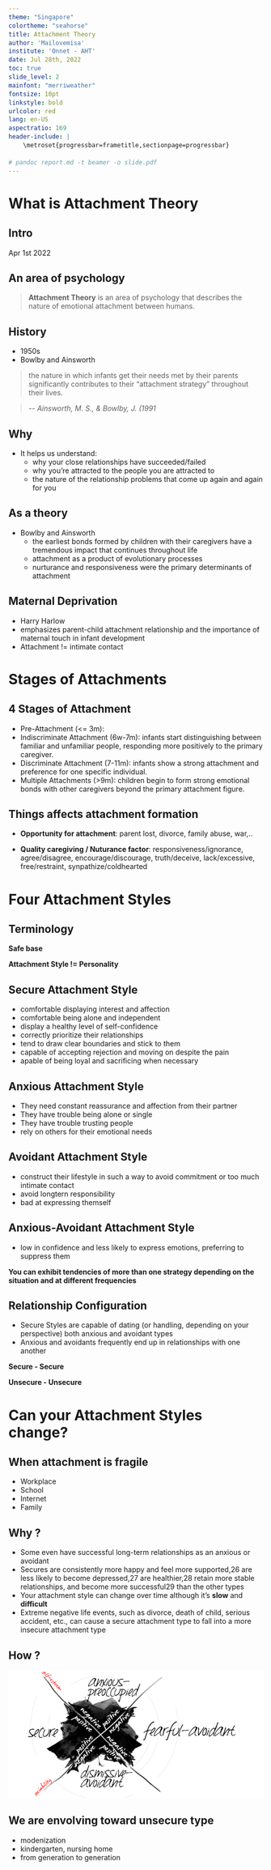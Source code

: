 ```yaml
---
theme: "Singapore"
colortheme: "seahorse"
title: Attachment Theory
author: 'Mailovemisa'
institute: 'Onnet - AHT'
date: Jul 28th, 2022
toc: true
slide_level: 2
mainfont: "merriweather"
fontsize: 10pt
linkstyle: bold
urlcolor: red
lang: en-US
aspectratio: 169
header-include: |
    \metroset{progressbar=frametitle,sectionpage=progressbar}

# pandoc report.md -t beamer -o slide.pdf
---
```


# What is Attachment Theory 

## Intro

Apr 1st 2022

## An area of psychology

> **Attachment Theory** is an area of psychology that describes the nature of emotional attachment between humans. 


## History

- 1950s
- Bowlby and Ainsworth

> the nature in which infants get their needs met by their parents significantly contributes to their “attachment strategy” throughout their lives.

> -- <cite>Ainsworth, M. S., & Bowlby, J. (1991</cite>

## Why

- It helps us understand:
  - why your close relationships have succeeded/failed
  - why you’re attracted to the people you are attracted to
  - the nature of the relationship problems that come up again and again for you

## As a theory

- Bowlby and Ainsworth
  - the earliest bonds formed by children with their caregivers have a tremendous impact that continues throughout life
  - attachment as a product of evolutionary processes
  - nurturance and responsiveness were the primary determinants of attachment

## Maternal Deprivation

- Harry Harlow
- emphasizes parent-child attachment relationship and the importance of maternal touch in infant development
- Attachment != intimate contact

# Stages of Attachments

## 4 Stages of Attachment

- Pre-Attachment (<= 3m):
- Indiscriminate Attachment (6w-7m): infants start distinguishing between familiar and unfamiliar people, responding more positively to the primary caregiver. 
- Discriminate Attachment (7-11m): infants show a strong attachment and preference for one specific individual.
- Multiple Attachments (>9m): children begin to form strong emotional bonds with other caregivers beyond the primary attachment figure.

## Things affects attachment formation

- **Opportunity for attachment**: parent lost, divorce, family abuse, war,..

- **Quality caregiving / Nuturance factor**: responsiveness/ignorance, agree/disagree, encourage/discourage, truth/deceive, lack/excessive, free/restraint, synpathize/coldhearted

# Four Attachment Styles

## Terminology

**Safe base**

**Attachment Style != Personality**

## Secure Attachment Style

- comfortable displaying interest and affection
- comfortable being alone and independent
- display a healthy level of self-confidence
- correctly prioritize their relationships
- tend to draw clear boundaries and stick to them
- capable of accepting rejection and moving on despite the pain
- apable of being loyal and sacrificing when necessary

## Anxious Attachment Style

- They need constant reassurance and affection from their partner
- They have trouble being alone or single
- They have trouble trusting people
- rely on others for their emotional needs

## Avoidant Attachment Style

- construct their lifestyle in such a way to avoid commitment or too much intimate contact
- avoid longtern responsibility
- bad at expressing themself

## Anxious-Avoidant Attachment Style

- low in confidence and less likely to express emotions, preferring to suppress them

**You can exhibit tendencies of more than one strategy depending on the situation and at different frequencies**

## Relationship Configuration

- Secure Styles are capable of dating (or handling, depending on your perspective) both anxious and avoidant types
- Anxious and avoidants frequently end up in relationships with one another

**Secure - Secure**

**Unsecure - Unsecure**

# Can your Attachment Styles change?

## When attachment is fragile

- Workplace
- School
- Internet
- Family

## Why ?

- Some even have successful long-term relationships as an anxious or avoidant
- Secures are consistently more happy and feel more supported,26 are less likely to become depressed,27 are healthier,28 retain more stable relationships, and become more successful29 than the other types
- Your attachment style can change over time although it’s **slow** and **difficult**
- Extreme negative life events, such as divorce, death of child, serious accident, etc., can cause a secure attachment type to fall into a more insecure attachment type

## How ?

![How to change your Attachment Style](attachment_theory_infographic.png)

## We are envolving toward unsecure type

- modenization
- kindergarten, nursing home
- from generation to generation
